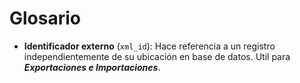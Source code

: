 # Glosario

- **Identificador externo** (`xml_id`): Hace referencia a un registro independientemente de su ubicación en base de datos. Util para _**Exportaciones e Importaciones**_.  
